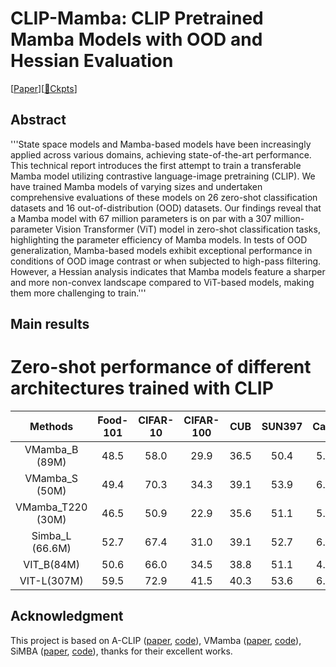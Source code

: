 # CLIP-Mamba: CLIP Pretrained Mamba Models with OOD and Hessian Evaluation 
[[Paper](https://arxiv.org/pdf/2404.19394)][[🤗Ckpts](https://huggingface.co/weiquan/mamba-clip/tree/main)]
## Abstract
'''State space models and Mamba-based models have been increasingly applied
across various domains, achieving state-of-the-art performance. This technical
report introduces the first attempt to train a transferable Mamba model utilizing
contrastive language-image pretraining (CLIP). We have trained Mamba models
of varying sizes and undertaken comprehensive evaluations of these models on 26
zero-shot classification datasets and 16 out-of-distribution (OOD) datasets. Our
findings reveal that a Mamba model with 67 million parameters is on par with a 307
million-parameter Vision Transformer (ViT) model in zero-shot classification tasks,
highlighting the parameter efficiency of Mamba models. In tests of OOD generalization, Mamba-based models exhibit exceptional performance in conditions of
OOD image contrast or when subjected to high-pass filtering. However, a Hessian
analysis indicates that Mamba models feature a sharper and more non-convex
landscape compared to ViT-based models, making them more challenging to train.'''

## Main results
# Zero-shot performance of different architectures trained with CLIP
| Methods  | Food-101 | CIFAR-10 | CIFAR-100 |  CUB  | SUN397 | Cars  | Aircraft |  DTD  | Pets  | Caltech-101 | Flowers | MNIST | FER-2013 | STL-10 | EuroSAT | RESISC45 | GTSRB | KITTI | Country211 | PCAM | UCF101 | Kinetics700 | CLEVR | HatefulMemes | SST2 | ImageNet |   
|:--------:|:--------:|:--------:|:---------:|:-----:|:------:|:-----:|:--------:|:-----:|:-----:|:-----------:|:-------:|:-----:|:-------:|:------:|:-------:|:-------:|:-----:|:-----:|:---------:|:----:|:------:|:----------:|:-----:|:-----------:|:----:|:--:|  
| VMamba_B (89M) | 48.5 | 58.0 | 29.9 | 36.5 | 50.4 | 5.8 | 8.5 | 26.5 | 30.2 | 64.7 | 52.8 | 9.7 | 19.6 | 91.9 | 16.0 | 30.4 | 7.9 | 40.2 | 10.2 | 59.9 | 35.2 | 25.6 | 12.6 | 51.6 | 50.1 | 38.3 |
| VMamba_S (50M) | 49.4 | 70.3 | 34.3 | 39.1 | 53.9 | 6.9 | 8.4 | 26.0 | 31.3 | 68.7 | 54.1 | 10.1 | 9.8 | 92.8 | 17.6 | 31.4 | 6.9 | 23.5 | 10.9 | 54.2 | 38.4 | 27.1 | 13.2 | 50.5 | 50.0 | 40.0 |
| VMamba_T220 (30M) | 46.5 | 50.9 | 22.9 | 35.6 | 51.1 | 5.7 | 6.8 | 25.1 | 31.0 | 64.9 | 54.0 | 10.1 | 12.5 | 91.6 | 13.9 | 25.4 | 10.7 | 32.3 | 9.9 | 55.0 | 34.0 | 25.1 | 12.7 | 53.9 | 50.6 | 38.7 |
| Simba_L (66.6M) | 52.7 | 67.4 | 31.0 | 39.1 | 52.7 | 6.9 | 9.1 | 27.8 | 33.4 | 68.9 | 55.9 | 8.0 | 16.0 | 93.9 | 17.4 | 32.3 | 8.9 | 41.5 | 11.1 | 58.1 | 35.7 | 27.9 | 12.1 | 54.9 | 50.1 | 41.6 |
| VIT_B(84M) | 50.6 | 66.0 | 34.5 | 38.8 | 51.1 | 4.0 | 5.4 | 21.2 | 28.5 | 60.9 | 53.3 | 8.4 | 17.3 | 90.5 | 30.2 | 21.5 | 6.1 | 35.1 | 10.5 | 53.5 | 28.5 | 22.1 | 10.8 | 52.4 | 50.7 | 37.6 |
| VIT-L(307M) | 59.5 | 72.9 | 41.5 | 40.3 | 53.6 | 6.9 | 6.4 | 20.6 | 27.9 | 65.4 | 55.0 | 10.3 | 34.5 | 94.2 | 22.7 | 28.8 | 5.8 | 41.4 | 12.5 | 54.9 | 34.3 | 24.0 | 12.9 | 54.3 | 50.1 | 40.4 |



## Acknowledgment
This project is based on A-CLIP ([paper](https://openaccess.thecvf.com/content/ICCV2023/html/Yang_Attentive_Mask_CLIP_ICCV_2023_paper.html), [code](https://github.com/microsoft/A-CLIP)), VMamba ([paper](https://arxiv.org/abs/2401.10166), [code](https://github.com/MzeroMiko/VMamba)), SiMBA ([paper](https://arxiv.org/html/2403.15360v2), [code](https://github.com/badripatro/simba)), thanks for their excellent works.
